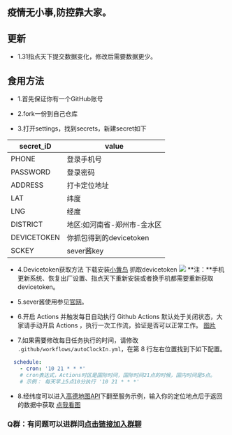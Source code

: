 ## 疫情无小事,防控靠大家。

## 更新
- 1.31指点天下提交数据变化，修改后需要数据更少。

## 食用方法

- 1.首先保证你有一个GitHub账号

- 2.fork一份到自己仓库

- 3.打开settings，找到secrets，新建secret如下

| secret_iD   | value                   |
| ----------- | ----------------------- |
| PHONE       | 登录手机号|
| PASSWORD    | 登录密码|
| ADDRESS     | 打卡定位地址|
| LAT         | 纬度|
| LNG         | 经度|
| DISTRICT    | 地区:如河南省-郑州市-金水区|
| DEVICETOKEN | 你抓包得到的devicetoken|
| SCKEY       | sever酱key|
- 4.Devicetoken获取方法
下载安装[小黄鸟](https://wwi.lanzous.com/iJiYSn5cc5c)
抓取devicetoken
![](https://ae01.alicdn.com/kf/Uaf84ccdb77434a7c922ae1a5320866deG.jpg)
**注：**手机更新系统、恢复出厂设置、指点天下重新安装或者换手机都需要重新获取devicetoken。
- 5.sever酱使用参见[官网](http://sc.ftqq.com/3.version)。

- 6.开启 Actions 并触发每日自动执行
Github Actions 默认处于关闭状态，大家请手动开启 Actions ，执行一次工作流，验证是否可以正常工作。
[图片](https://s3.ax1x.com/2021/01/27/sxz1IJ.png)

- 7.如果需要修改每日任务执行的时间，请修改 `.github/workflows/autoClockIn.yml`，在第 8 行左右位置找到下如下配置。

```yml
  schedule:
    - cron: '10 21 * * *'
    # cron表达式，Actions时区是国际时间，国际时间21点的时候，国内时间是5点。
    # 示例： 每天早上5点10分执行 '10 21 * * *'
```

- 8.经纬度可以进入[高德地图API](https://developer.amap.com/api/webservice/guide/api/georegeo#geo)下翻至服务示例，输入你的定位地点后于返回的数据中获取
[点我看图](https://s3.ax1x.com/2021/01/28/y9Ml5Q.png)

### Q群：有问题可以进群问[点击链接加入群聊](https://jq.qq.com/?_wv=1027&k=oCdISxo1)

